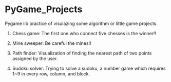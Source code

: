 # PyGame_Projects
Pygame lib practice of visulazing some algorithm or little game projects.

1. Chess game:
   The first one who connect five chesses is the winner!!

2. Mine sweeper:
   Be careful the mines!!
   
3. Path finder:
   Visualization of finding the nearest path of two points assigned by the user.

4. Sudoku solver:
   Trying to solve a sudoku, a number game which requires 1~9 in every row, column, and block.
